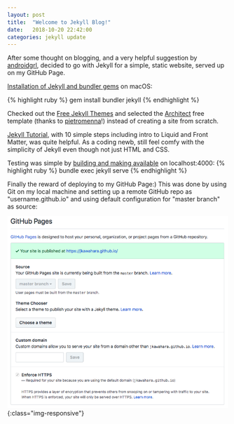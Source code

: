```yaml
---
layout: post
title:  "Welcome to Jekyll Blog!"
date:   2018-10-20 22:42:00
categories: jekyll update
---
```


After some thought on blogging, and a very helpful suggestion by [androidgrl][androidgrl], decided to go with Jekyll for a simple, static website, served up on my GitHub Page.

[Installation of Jekyll and bundler gems][jekyll-quickstart] on macOS:

{% highlight ruby %}
gem install bundler jekyll
{% endhighlight %}

Checked out the [Free Jekyll Themes][jekyll-themes] and selected the [Architect][jekyll-architect] free template (thanks to [pietromenna][pietromenna]!) instead of creating a site from scratch.

[Jekyll Tutorial][jekyll-tutorial], with 10 simple steps including intro to Liquid and Front Matter, was quite helpful. As a coding newb, still feel comfy with the simplicity of Jekyll even though not just HTML and CSS.

Testing was simple by [building and making available][jekyll-quickstart] on localhost:4000:
{% highlight ruby %}
bundle exec jekyll serve
{% endhighlight %}

Finally the reward of deploying to my GitHub Page:) This was done by using Git on my local machine and setting up a remote GitHub repo as "username.github.io" and using default configuration for "master branch" as source:

![github_pages_config.png](/images/github_pages_config.png){:class="img-responsive"}

[jekyll-themes]: https://jekyllthemes.io/free
[jekyll-architect]:    https://jekyllthemes.io/theme/architect-theme
[jekyll-quickstart]: https://jekyllrb.com/docs/
[pietromenna]: https://github.com/pietromenna
[androidgrl]: https://github.com/androidgrl
[jekyll-tutorial]: https://jekyllrb.com/docs/step-by-step/01-setup/
